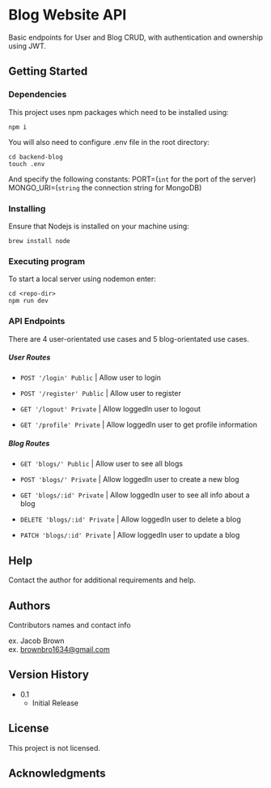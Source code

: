 # Blog Website API

Basic endpoints for User and Blog CRUD, with authentication and ownership using JWT.  

## Getting Started

### Dependencies

This project uses npm packages which need to be installed using:
```
npm i
```
You will also need to configure .env file in the root directory:
```
cd backend-blog
touch .env
```
And specify the following constants:
PORT=(`int` for the port of the server)
MONGO_URI=(`string` the connection string for MongoDB)

### Installing

Ensure that Nodejs is installed on your machine using:
```
brew install node
```

### Executing program

To start a local server using nodemon enter:
```shell
cd <repo-dir>
npm run dev
```

### API Endpoints

There are 4 user-orientated use cases and 5 blog-orientated use cases.

##### User Routes

- `POST '/login' Public` | Allow user to login

- `POST '/register' Public` | Allow user to register

- `GET '/logout' Private` | Allow loggedIn user to logout

- `GET '/profile' Private` | Allow loggedIn user to get profile information

##### Blog Routes

- `GET 'blogs/' Public` | Allow user to see all blogs

- `POST 'blogs/' Private` | Allow loggedIn user to create a new blog

- `GET 'blogs/:id' Private` | Allow loggedIn user to see all info about a blog

- `DELETE 'blogs/:id' Private` | Allow loggedIn user to delete a blog

- `PATCH 'blogs/:id' Private` | Allow loggedIn user to update a blog


## Help

Contact the author for additional requirements and help. 

## Authors

Contributors names and contact info

ex. Jacob Brown  
ex. brownbro1634@gmail.com

## Version History

* 0.1
    * Initial Release

## License

This project is not licensed. 

## Acknowledgments